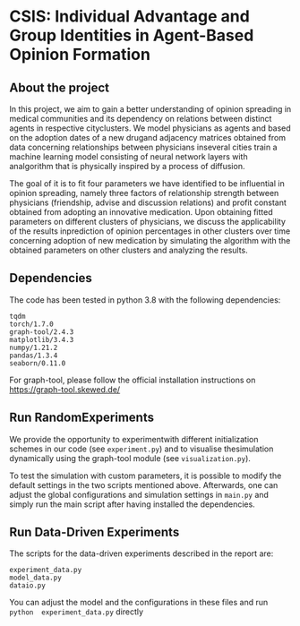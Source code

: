 # CSIS: Individual Advantage and Group Identities in Agent-Based Opinion Formation

## About the project
In  this  project,  we  aim  to  gain  a  better  understanding of opinion  spreading  in  medical communities  and  its  dependency  on  relations  between distinct  agents  in  respective  cityclusters.  We model physicians as agents and based on the adoption dates of a new drugand adjacency matrices obtained from data concerning relationships between physicians inseveral cities train a machine learning model consisting of neural network layers with analgorithm that is physically inspired by a process of diffusion.  

The goal of it is to fit four parameters we have identified to be influential in opinion spreading, namely three factors of relationship strength between physicians (friendship, advise and discussion relations) and profit constant obtained from adopting an innovative medication.  Upon obtaining fitted parameters on different clusters of physicians, we discuss the applicability of the results inprediction of opinion percentages in other clusters over time concerning adoption of new medication by simulating the algorithm  with  the  obtained  parameters on  other clusters and analyzing the results.


## Dependencies
The code has been tested in python 3.8 with the following dependencies:

```
tqdm
torch/1.7.0
graph-tool/2.4.3
matplotlib/3.4.3
numpy/1.21.2
pandas/1.3.4
seaborn/0.11.0
```

For graph-tool, please follow the official installation instructions on https://graph-tool.skewed.de/

## Run RandomExperiments
 We  provide  the  opportunity  to  experimentwith different initialization schemes in our code (see ```experiment.py```) and to visualise thesimulation 
 dynamically using the graph-tool module (see ```visualization.py```).  
 
 To test the simulation with custom parameters, it is possible to modify the default settings in the two scripts mentioned above. Afterwards, one can 
 adjust the global configurations and simulation settings in ```main.py``` and simply run the main script after having installed the dependencies.
 
 ## Run Data-Driven Experiments
 The scripts for the data-driven experiments described in the report are:
 ```
 experiment_data.py
 model_data.py
 dataio.py
 ```
 
 You can adjust the model and the configurations in these files and run ```python  experiment_data.py``` directly
